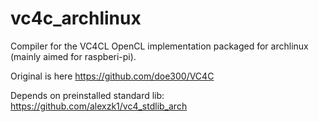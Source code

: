 # vc4c_archlinux
Compiler for the VC4CL OpenCL implementation packaged for archlinux (mainly aimed for raspberi-pi).

Original is here
https://github.com/doe300/VC4C

Depends on preinstalled standard lib:
https://github.com/alexzk1/vc4_stdlib_arch
